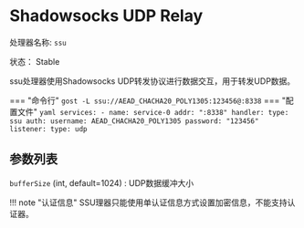 # Shadowsocks UDP Relay

处理器名称: `ssu`

状态： Stable

ssu处理器使用Shadowsocks UDP转发协议进行数据交互，用于转发UDP数据。

=== "命令行"
    ```
	gost -L ssu://AEAD_CHACHA20_POLY1305:123456@:8338
	```
=== "配置文件"
    ```yaml
	services:
	- name: service-0
	  addr: ":8338"
	  handler:
		type: ssu
		auth:
		  username: AEAD_CHACHA20_POLY1305
		  password: "123456"
	  listener:
		type: udp
	```

## 参数列表

`bufferSize` (int, default=1024)
:    UDP数据缓冲大小

!!! note "认证信息"
    SSU理器只能使用单认证信息方式设置加密信息，不能支持认证器。